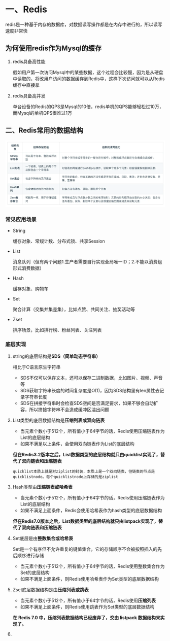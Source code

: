 # 一、Redis

redis是一种基于内存的数据库，对数据读写操作都是在内存中进行的，所以读写速度非常快

## 为何使用redis作为Mysql的缓存

1. redis具备高性能

   假如用户第一次访问Mysql中的某些数据，这个过程会比较慢，因为是从硬盘中读取的，将改用户访问的数据缓存到Redis中，这样下次访问就可以从Redis缓存中直接拿

2. redis具备高并发

   单台设备的Redis的QPS是Mysql的10倍，redis单机的QPS能够轻松过10万，而Mysql的单机QPS很难过1万

## 二、Redis常用的数据结构

![img](.\image\d470dea36edf06e9ddc7689a722a9156.png)

### 常见应用场景

- String

  缓存对象、常规计数、分布式锁、共享Session

- List

  消息队列（但有两个问题1.生产者需要自行实现全局唯一ID；2.不能以消费组形式消费数据）

- Hash

  缓存对象、购物车

- Set

  聚合计算（交集并集差集），比如点赞、共同关注、抽奖活动等

- Zset

  排序场景，比如排行榜、粉丝列表、关注列表

### 底层实现

1. string的底层结构是**SDS（简单动态字符串）**

   相比于C语言原生字符串

   - SDS不仅可以保存文本，还可以保存二进制数据，比如图片、视频、声音等
   - SDS获取字符串长度的时间复杂度是O(1)，因为SDS结构里有len属性去记录字符串长度
   - SDS在拼接字符串时会检查SDS空间是否满足要求，如果不够会自动扩容，所以拼接字符串不会造成缓冲区溢出问题

2. List类型的底层数据结构是**压缩列表或双向链表**

   - 当元素个数小于512个，所有值小于64字节的话，Redis使用压缩链表作为List的底层结构
   - 如果不满足以上条件，会使用双向链表作为List的底层结构

   **但在Redis3.2版本之后，List数据类型的底层结构就只由quicklist实现了，替代了双向链表和压缩链表**

   ```
   quicklist本质上就是对ziplist的封装，本质上是一个双向链表，但链表的节点是quicklistnode。每个quicklistnode上存储的是ziplist
   ```

3. Hash类型由**压缩链表或哈希表**

   - 当元素个数小于512个，所有值小于64字节的话，Redis使用压缩链表作为List的底层结构
   - 如果不满足上面条件，Redis会使用哈希表作为hash类型的底层数据结构

   **但在Redis7.0版本之后，List数据类型的底层结构就只由listpack实现了，替代了双向链表和压缩链表**

4. Set底层是由**整数集合或哈希表**

   Set是一个有序但不允许重复的键值集合，它的存储顺序不会被按照插入的先后顺序进行存储

   - 当元素个数小于512个，所有值小于64字节的话，Redis使用整数集合作为Set的底层结构
   - 如果不满足上面条件，则Redis使用哈希表作为Set类型的底层数据结构

5. Zset底层数据结构是由**压缩列表或跳表**

   - 当元素个数小于512个，所有值小于64字节的话，Redis使用**压缩列表**
   - 如果不满足上面条件，则Redis使用跳表作为Set类型的底层数据结构

   **在 Redis 7.0 中，压缩列表数据结构已经废弃了，交由 listpack 数据结构来实现了。**

6.  
